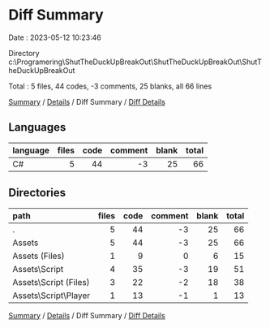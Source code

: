# Diff Summary

Date : 2023-05-12 10:23:46

Directory c:\\Programering\\ShutTheDuckUpBreakOut\\ShutTheDuckUpBreakOut\\ShutTheDuckUpBreakOut

Total : 5 files,  44 codes, -3 comments, 25 blanks, all 66 lines

[Summary](results.md) / [Details](details.md) / Diff Summary / [Diff Details](diff-details.md)

## Languages
| language | files | code | comment | blank | total |
| :--- | ---: | ---: | ---: | ---: | ---: |
| C# | 5 | 44 | -3 | 25 | 66 |

## Directories
| path | files | code | comment | blank | total |
| :--- | ---: | ---: | ---: | ---: | ---: |
| . | 5 | 44 | -3 | 25 | 66 |
| Assets | 5 | 44 | -3 | 25 | 66 |
| Assets (Files) | 1 | 9 | 0 | 6 | 15 |
| Assets\\Script | 4 | 35 | -3 | 19 | 51 |
| Assets\\Script (Files) | 3 | 22 | -2 | 18 | 38 |
| Assets\\Script\\Player | 1 | 13 | -1 | 1 | 13 |

[Summary](results.md) / [Details](details.md) / Diff Summary / [Diff Details](diff-details.md)